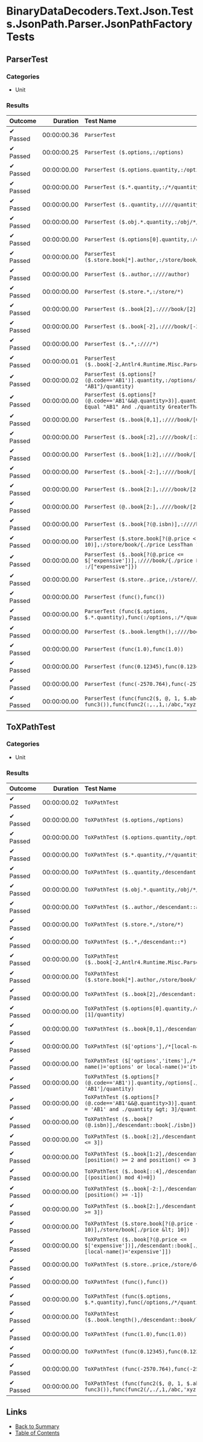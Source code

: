 # BinaryDataDecoders.Text.Json.Tests.JsonPath.Parser.JsonPathFactoryTests

## ParserTest

### Categories

* Unit

### Results

| Outcome              | Duration    | Test Name                                            |
| :------------------- | ----------: | :--------------------------------------------------- |
| ✔ Passed             | 00:00:00.36 | `ParserTest`                                         |
| ✔ Passed             | 00:00:00.25 | `ParserTest ($.options,:/options)`                   |
| ✔ Passed             | 00:00:00.00 | `ParserTest ($.options.quantity,:/options/quantity)` |
| ✔ Passed             | 00:00:00.00 | `ParserTest ($.*.quantity,:/*/quantity)`             |
| ✔ Passed             | 00:00:00.00 | `ParserTest ($..quantity,:////quantity)`             |
| ✔ Passed             | 00:00:00.00 | `ParserTest ($.obj.*.quantity,:/obj/*/quantity)`     |
| ✔ Passed             | 00:00:00.00 | `ParserTest ($.options[0].quantity,:/options/[0]/quantity)` |
| ✔ Passed             | 00:00:00.00 | `ParserTest ($.store.book[*].author,:/store/book/[*]/author)` |
| ✔ Passed             | 00:00:00.00 | `ParserTest ($..author,:////author)`                 |
| ✔ Passed             | 00:00:00.00 | `ParserTest ($.store.*,:/store/*)`                   |
| ✔ Passed             | 00:00:00.00 | `ParserTest ($..book[2],:////book/[2])`              |
| ✔ Passed             | 00:00:00.00 | `ParserTest ($..book[-2],:////book/[-2])`            |
| ✔ Passed             | 00:00:00.00 | `ParserTest ($..*,:////*)`                           |
| ✔ Passed             | 00:00:00.01 | `ParserTest ($..book[-2,Antlr4.Runtime.Misc.ParseCanceledException)` |
| ✔ Passed             | 00:00:00.02 | `ParserTest ($.options[?(@.code=='AB1')].quantity,:/options/{./code Equal "AB1"}/quantity)` |
| ✔ Passed             | 00:00:00.00 | `ParserTest ($.options[?(@.code=='AB1'&&@.quantity>3)].quantity,:/options/{./code Equal "AB1" And ./quantity GreaterThan 3}/quantity)` |
| ✔ Passed             | 00:00:00.00 | `ParserTest ($..book[0,1],:////book/[0,1])`          |
| ✔ Passed             | 00:00:00.00 | `ParserTest ($..book[:2],:////book/[:2:])`           |
| ✔ Passed             | 00:00:00.00 | `ParserTest ($..book[1:2],:////book/[1:2:])`         |
| ✔ Passed             | 00:00:00.00 | `ParserTest ($..book[-2:],:////book/[-2::])`         |
| ✔ Passed             | 00:00:00.00 | `ParserTest ($..book[2:],:////book/[2::])`           |
| ✔ Passed             | 00:00:00.00 | `ParserTest (@..book[2:],.////book/[2::])`           |
| ✔ Passed             | 00:00:00.00 | `ParserTest ($..book[?(@.isbn)],:////book/{[./isbn]})` |
| ✔ Passed             | 00:00:00.00 | `ParserTest ($.store.book[?(@.price < 10)],:/store/book/{./price LessThan 10})` |
| ✔ Passed             | 00:00:00.00 | `ParserTest ($..book[?(@.price <= $['expensive'])],:////book/{./price LessThanOrEqual :/["expensive"]})` |
| ✔ Passed             | 00:00:00.00 | `ParserTest ($.store..price,:/store////price)`       |
| ✔ Passed             | 00:00:00.00 | `ParserTest (func(),func())`                         |
| ✔ Passed             | 00:00:00.00 | `ParserTest (func($.options, $.*.quantity),func(:/options,:/*/quantity))` |
| ✔ Passed             | 00:00:00.00 | `ParserTest ($..book.length(),:////book/length())`   |
| ✔ Passed             | 00:00:00.00 | `ParserTest (func(1.0),func(1.0))`                   |
| ✔ Passed             | 00:00:00.00 | `ParserTest (func(0.12345),func(0.12345))`           |
| ✔ Passed             | 00:00:00.00 | `ParserTest (func(-2570.764),func(-2570.764))`       |
| ✔ Passed             | 00:00:00.00 | `ParserTest (func(func2($, @, 1, $.abc, 'xyz'), func3()),func(func2(:,.,1,:/abc,"xyz"),func3()))` |

## ToXPathTest

### Categories

* Unit

### Results

| Outcome              | Duration    | Test Name                                            |
| :------------------- | ----------: | :--------------------------------------------------- |
| ✔ Passed             | 00:00:00.02 | `ToXPathTest`                                        |
| ✔ Passed             | 00:00:00.00 | `ToXPathTest ($.options,/options)`                   |
| ✔ Passed             | 00:00:00.00 | `ToXPathTest ($.options.quantity,/options/quantity)` |
| ✔ Passed             | 00:00:00.00 | `ToXPathTest ($.*.quantity,/*/quantity)`             |
| ✔ Passed             | 00:00:00.00 | `ToXPathTest ($..quantity,/descendant::quantity)`    |
| ✔ Passed             | 00:00:00.00 | `ToXPathTest ($.obj.*.quantity,/obj/*/quantity)`     |
| ✔ Passed             | 00:00:00.00 | `ToXPathTest ($..author,/descendant::author)`        |
| ✔ Passed             | 00:00:00.00 | `ToXPathTest ($.store.*,/store/*)`                   |
| ✔ Passed             | 00:00:00.00 | `ToXPathTest ($..*,/descendant::*)`                  |
| ✔ Passed             | 00:00:00.00 | `ToXPathTest ($..book[-2,Antlr4.Runtime.Misc.ParseCanceledException)` |
| ✔ Passed             | 00:00:00.00 | `ToXPathTest ($.store.book[*].author,/store/book/*/author)` |
| ✔ Passed             | 00:00:00.00 | `ToXPathTest ($..book[2],/descendant::book/*[3])`    |
| ✔ Passed             | 00:00:00.00 | `ToXPathTest ($.options[0].quantity,/options/*[1]/quantity)` |
| ✔ Passed             | 00:00:00.00 | `ToXPathTest ($..book[0,1],/descendant::book/*[1 or 2])` |
| ✔ Passed             | 00:00:00.00 | `ToXPathTest ($['options'],/*[local-name()='options'])` |
| ✔ Passed             | 00:00:00.00 | `ToXPathTest ($['options','items'],/*[local-name()='options' or local-name()='items'])` |
| ✔ Passed             | 00:00:00.00 | `ToXPathTest ($.options[?(@.code=='AB1')].quantity,/options[./code = 'AB1']/quantity)` |
| ✔ Passed             | 00:00:00.00 | `ToXPathTest ($.options[?(@.code=='AB1'&&@.quantity>3)].quantity,/options[./code = 'AB1' and ./quantity &gt; 3]/quantity)` |
| ✔ Passed             | 00:00:00.00 | `ToXPathTest ($..book[?(@.isbn)],/descendant::book[./isbn])` |
| ✔ Passed             | 00:00:00.00 | `ToXPathTest ($..book[:2],/descendant::book/*[position() <= 3])` |
| ✔ Passed             | 00:00:00.00 | `ToXPathTest ($..book[1:2],/descendant::book/*[position() >= 2 and position() <= 3])` |
| ✔ Passed             | 00:00:00.00 | `ToXPathTest ($..book[::4],/descendant::book/*[(position() mod 4)=0])` |
| ✔ Passed             | 00:00:00.00 | `ToXPathTest ($..book[-2:],/descendant::book/*[position() >= -1])` |
| ✔ Passed             | 00:00:00.00 | `ToXPathTest ($..book[2:],/descendant::book/*[position() >= 3])` |
| ✔ Passed             | 00:00:00.00 | `ToXPathTest ($.store.book[?(@.price < 10)],/store/book[./price &lt; 10])` |
| ✔ Passed             | 00:00:00.00 | `ToXPathTest ($..book[?(@.price <= $['expensive'])],/descendant::book[./price &lt;= /*[local-name()='expensive']])` |
| ✔ Passed             | 00:00:00.00 | `ToXPathTest ($.store..price,/store/descendant::price)` |
| ✔ Passed             | 00:00:00.00 | `ToXPathTest (func(),func())`                        |
| ✔ Passed             | 00:00:00.00 | `ToXPathTest (func($.options, $.*.quantity),func(/options,/*/quantity))` |
| ✔ Passed             | 00:00:00.00 | `ToXPathTest ($..book.length(),/descendant::book/length())` |
| ✔ Passed             | 00:00:00.00 | `ToXPathTest (func(1.0),func(1.0))`                  |
| ✔ Passed             | 00:00:00.00 | `ToXPathTest (func(0.12345),func(0.12345))`          |
| ✔ Passed             | 00:00:00.00 | `ToXPathTest (func(-2570.764),func(-2570.764))`      |
| ✔ Passed             | 00:00:00.00 | `ToXPathTest (func(func2($, @, 1, $.abc, 'xyz'), func3()),func(func2(/,./,1,/abc,'xyz'),func3()))` |

## Links

* [Back to Summary](../Summary.md)
* [Table of Contents](../../TOC.md)
